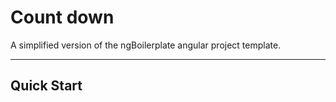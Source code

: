 # Count down

A simplified version of the ngBoilerplate angular project template.

***

## Quick Start
